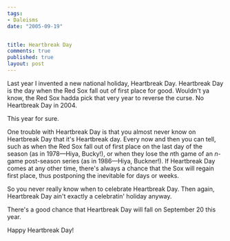 ```yaml
--- 
tags:
- Daleisms
date: "2005-09-19"


title: Heartbreak Day
comments: true
published: true
layout: post
---
```


<p>Last year I invented a new national holiday, Heartbreak Day.  Heartbreak Day is the day when the Red Sox fall out of first place for good.  Wouldn't ya know, the Red Sox hadda pick that very year to reverse the curse.  No Heartbreak Day in 2004.</p>
<p>This year for sure.</p>
<p>One trouble with Heartbreak Day is that you almost never know on Heartbreak Day that it's Heartbreak day.  Every now and then you can tell, such as when the Red Sox fall out of first place on the last day of the season (as in 1978—Hiya, Bucky!), or when they lose the <em>n</em>th game of an <em>n</em>-game post-season series (as in 1986—Hiya, Buckner!).  If Heartbreak Day comes at any other time, there's always a chance that the Sox will regain first place, thus postponing the inevitable for days or weeks.</p>
<p>So you never really know when to celebrate Heartbreak Day.  Then again, Heartbreak Day ain't exactly a celebratin' holiday anyway.</p>
<p>There's a good chance that Heartbreak Day will fall on September 20 this year.</p>
<p>Happy Heartbreak Day!</p>
